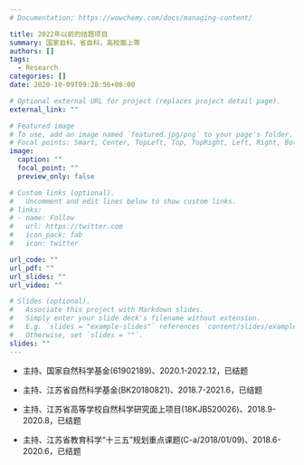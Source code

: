 ```yaml
---
# Documentation: https://wowchemy.com/docs/managing-content/

title: 2022年以前的结题项目
summary: 国家自科，省自科，高校面上等
authors: []
tags: 
  - Research
categories: []
date: 2020-10-09T09:28:56+08:00

# Optional external URL for project (replaces project detail page).
external_link: ""

# Featured image
# To use, add an image named `featured.jpg/png` to your page's folder.
# Focal points: Smart, Center, TopLeft, Top, TopRight, Left, Right, BottomLeft, Bottom, BottomRight.
image:
  caption: ""
  focal_point: ""
  preview_only: false

# Custom links (optional).
#   Uncomment and edit lines below to show custom links.
# links:
# - name: Follow
#   url: https://twitter.com
#   icon_pack: fab
#   icon: twitter

url_code: ""
url_pdf: ""
url_slides: ""
url_video: ""

# Slides (optional).
#   Associate this project with Markdown slides.
#   Simply enter your slide deck's filename without extension.
#   E.g. `slides = "example-slides"` references `content/slides/example-slides.md`.
#   Otherwise, set `slides = ""`.
slides: ""
---
```


- 主持、国家自然科学基金(61902189)、2020.1-2022.12，已结题

- 主持、江苏省自然科学基金(BK20180821)、2018.7-2021.6，已结题
- 主持、江苏省高等学校自然科学研究面上项目(18KJB520026)、2018.9-2020.8，已结题
- 主持、江苏省教育科学“十三五”规划重点课题(C-a/2018/01/09)、2018.6-2020.6，已结题
